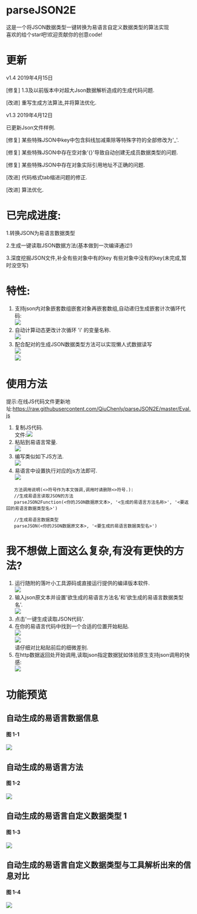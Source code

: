 # parseJSON2E
这是一个将JSON数据类型一键转换为易语言自定义数据类型的算法实现<br>
喜欢的给个star吧!欢迎贡献你的创意code!<br>

# 更新
v1.4 2019年4月15日<p>
[修复] 1.3及以前版本中对超大Json数据解析造成的生成代码问题.<p>
[改进] 重写生成方法算法,并将算法优化.<p>

v1.3 2019年4月12日<p>
已更新Json文件样例.<p>
[修复] 某些特殊JSON中key中包含斜线加减乘除等特殊字符的全部修改为'_'.<p>
[修复] 某些特殊JSON中存在空对象'{}'导致自动创建无成员数据类型的问题.<p>
[修复] 某些特殊JSON中存在对象实际引用地址不正确的问题.<p>
[改进] 代码格式tab缩进问题的修正.<p>
[改进] 算法优化.<p>

# 已完成进度:

1.转换JSON为易语言数据类型

2.生成一键读取JSON数据方法(基本做到一次编译通过!)

3.深度挖掘JSON文件,补全有些对象中有的key 有些对象中没有的key(未完成,暂时没空写)

# 特性:
1. 支持json内对象嵌套数组嵌套对象再嵌套数组,自动递归生成嵌套计次循环代码:<br>![](dualIterator.png)
2. 自动计算动态更改计次循环 'i' 的变量名称.<br>![](react.png)
3. 配合配对的生成JSON数据类型方法可以实现懒人式数据读写<br>![](onekey1.png)<br>![](onekey2.png)

# 使用方法
提示:在线JS代码文件更新地址:https://raw.githubusercontent.com/QiuChenly/parseJSON2E/master/Eval.js
1. 复制JS代码.<br>
   文件:![](Eval.js.png)
2. 粘贴到易语言常量.<br>![](QQ20190126-122727.png)
3. 编写类似如下JS方法.<br>![](ide_code.png)
4. 易语言中设置执行对应的js方法即可.<br>![](idea_code.png)
````
   方法调用说明(<>符号作为本文强调,调用时请删除<>符号.):
   //生成易语言读取JSON的方法
   parseJSON2Function(<你的JSON数据原文本>, '<生成的易语言方法名称>', '<要返回的易语言数据类型名>')
   
   //生成易语言数据类型
   parseJSON(<你的JSON数据原文本>, '<要生成的易语言数据类型名>')
````

# 我不想做上面这么复杂,有没有更快的方法?
1. 运行随附的落叶小工具源码或直接运行提供的编译版本软件.<br>![](luoyecode.png)
2. 输入json原文本并设置'欲生成的易语言方法名'和'欲生成的易语言数据类型名'.<br>![](onekey3.png)
3. 点击'一键生成读取JSON代码'.
4. 在你的易语言代码中找到一个合适的位置开始粘贴.<br>![](ctrlvn.png)<br>![](ctrlvy.png)<br>请仔细对比粘贴前后的细微差别.
5. 在http数据返回处开始调用,读取json指定数据犹如体验原生支持json调用的快感:<br>![](readjson.png)

# 功能预览
## 自动生成的易语言数据信息
#### 图 1-1 
![](WX20190126-010005.png)

## 自动生成的易语言方法
#### 图 1-2 
![](WX20190126-010221.png)

## 自动生成的易语言自定义数据类型 1
#### 图 1-3 
![](WX20190126-010247.png)

## 自动生成的易语言自定义数据类型与工具解析出来的信息对比
#### 图 1-4 
![](WX20190126-010330.png)